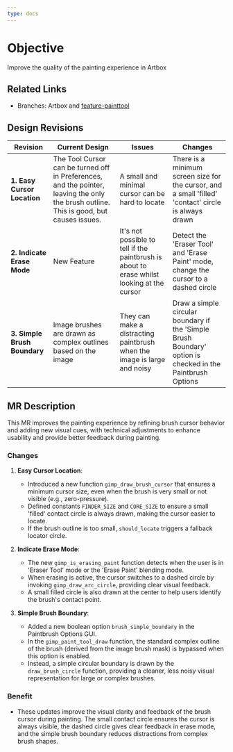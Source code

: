 ```yaml
---
type: docs
---
```


# Objective

Improve the quality of the painting experience in Artbox

## Related Links

- Branches: Artbox and [feature-painttool](https://gitlab.gnome.org/pixelmixer/artbox/-/tree/feature-painttool?ref_type=heads)

## Design Revisions

| **Revision**  | **Current Design**  | **Issues**  | **Changes** |
|--------------------------------------------|---------------------------------------------------------------------------------------------|----------------------------------------------------------------------------------------------|-----------------------------------------------------------|
| **1. Easy Cursor Location** | The Tool Cursor can be turned off in Preferences, and the pointer, leaving the only the brush outline. This is good, but causes issues. | A small and minimal cursor can be hard to locate | There is a minimum screen size for the cursor, and a small 'filled' 'contact' circle is always drawn |
| **2. Indicate Erase Mode**   | New Feature | It's not possible to tell if the paintbrush is about to erase whilst looking at the cursor | Detect the 'Eraser Tool' and 'Erase Paint' mode, change the cursor to a dashed circle |
| **3. Simple Brush Boundary**   | Image brushes are drawn as complex outlines based on the image | They can make a distracting paintbrush when the image is large and noisy  | Draw a simple circular boundary if the 'Simple Brush Boundary' option is checked in the Paintbrush Options |

## MR Description

This MR improves the painting experience by refining brush cursor behavior and adding new visual cues, with technical adjustments to enhance usability and provide better feedback during painting.

### Changes

1. **Easy Cursor Location**:
     - Introduced a new function `gimp_draw_brush_cursor` that ensures a minimum cursor size, even when the brush is very small or not visible (e.g., zero-pressure). 
     - Defined constants `FINDER_SIZE` and `CORE_SIZE` to ensure a small 'filled' contact circle is always drawn, making the cursor easier to locate. 
     - If the brush outline is too small, `should_locate` triggers a fallback locator circle.

2. **Indicate Erase Mode**:
     - The new `gimp_is_erasing_paint` function detects when the user is in 'Eraser Tool' mode or the 'Erase Paint' blending mode.
     - When erasing is active, the cursor switches to a dashed circle by invoking `gimp_draw_arc_circle`, providing clear visual feedback.
     - A small filled circle is also drawn at the center to help users identify the brush's contact point.

3. **Simple Brush Boundary**:
     - Added a new boolean option `brush_simple_boundary` in the Paintbrush Options GUI. 
     - In the `gimp_paint_tool_draw` function, the standard complex outline of the brush (derived from the image brush mask) is bypassed when this option is enabled. 
     - Instead, a simple circular boundary is drawn by the `draw_brush_circle` function, providing a cleaner, less noisy visual representation for large or complex brushes.

### Benefit

- These updates improve the visual clarity and feedback of the brush cursor during painting. The small contact circle ensures the cursor is always visible, the dashed circle gives clear feedback in erase mode, and the simple brush boundary reduces distractions from complex brush shapes.
